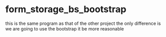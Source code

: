 # form_storage_bs_bootstrap
this is the same program as that of the other project the only difference is we are going to use the bootstrap it be more reasonable
